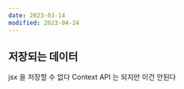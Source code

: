 ```yaml
---
date: 2023-03-14
modified: 2023-04-24
---
```


## 저장되는 데이터

jsx 을 저장할 수 없다
Context API 는 되지만 이건 안된다
